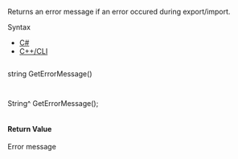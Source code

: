 Returns an error message if an error occured during export/import.

Syntax

* [C#](#i-syntax-CS)
* [C++/CLI](#i-syntax-CPP2005)

```
```
string GetErrorMessage()
```
```

```
```
String^ GetErrorMessage();
```
```

#### Return Value

Error message

